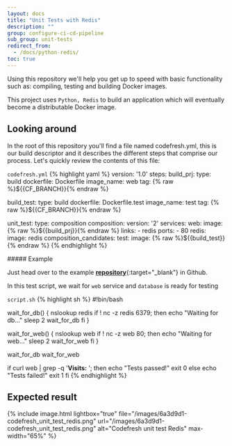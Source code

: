 ```yaml
---
layout: docs
title: "Unit Tests with Redis"
description: ""
group: configure-ci-cd-pipeline
sub_group: unit-tests
redirect_from:
  - /docs/python-redis/
toc: true
---
```


Using this repository we'll help you get up to speed with basic functionality such as: compiling, testing and building Docker images.

This project uses `Python, Redis` to build an application which will eventually become a distributable Docker image. 

## Looking around
In the root of this repository you'll find a file named codefresh.yml, this is our build descriptor and it describes the different steps that comprise our process. Let's quickly review the contents of this file:

  `codefresh.yml`
{% highlight yaml %}
version: '1.0'
steps:
  build_prj:
    type: build
    dockerfile: Dockerfile
    image_name: web
    tag: {% raw %}${{CF_BRANCH}}{% endraw %}

  build_test:
    type: build
    dockerfile: Dockerfile.test
    image_name: test
    tag: {% raw %}${{CF_BRANCH}}{% endraw %}

  unit_test:
    type: composition
    composition:
      version: '2'
      services:
        web:
          image: {% raw %}${{build_prj}}{% endraw %}
          links:
            - redis
          ports:
            - 80
        redis:
          image: redis
    composition_candidates:
      test:
        image: {% raw %}${{build_test}}{% endraw %}
{% endhighlight %} 
  
<div class="bd-callout bd-callout-info" markdown="1">
##### Example

Just head over to the example [__repository__](https://github.com/codefreshdemo/example_python_redis){:target="_blank"} in Github.
</div>

In this test script, we wait for `web` service and `database` is ready for testing

  `script.sh`
{% highlight sh %}
#!bin/bash

wait_for_db() {
  nslookup redis
  if ! nc -z redis 6379; then
    echo "Waiting for db..."
    sleep 2
    wait_for_db
  fi
}

wait_for_web() {
  nslookup web
  if ! nc -z web 80; then
    echo "Waiting for web..."
    sleep 2
    wait_for_web
  fi
}

wait_for_db
wait_for_web

if curl web | grep -q '<b>Visits:</b> '; then
  echo "Tests passed!"
  exit 0
else
  echo "Tests failed!"
  exit 1
fi
{% endhighlight %} 
  
## Expected result

{% include image.html lightbox="true" file="/images/6a3d9d1-codefresh_unit_test_redis.png" url="/images/6a3d9d1-codefresh_unit_test_redis.png" alt="Codefresh unit test Redis" max-width="65%" %}
